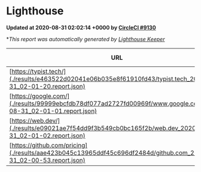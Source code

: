 
# Lighthouse

**Updated at 2020-08-31 02:02:14 +0000 by [CircleCI #9130](https://circleci.com/gh/ItinerisLtd/lighthouse-keeper-example/9130)**

**This report was automatically generated by [Lighthouse Keeper](https://github.com/itinerisltd/lighthouse-keeper)*

| URL | Performance | Accessibility | Best Practices | SEO | PWA | Updated At |
| --- | --- | --- | --- | --- | --- | --- |
| [https://typist.tech/](./results/e463522d02041e06b035e8f61910fd43/typist.tech_2020-08-31_02-01-20.report.json) | 0.86 | 0.92 | 0.93 | 0.99 | 0.57 | 2020-08-31T02:01:20.089Z |
| [https://google.com/](./results/99999ebcfdb78df077ad2727fd00969f/www.google.com_2020-08-31_02-01-01.report.json) | 0.7 | 0.9 | 0.93 | 0.85 | 0.54 | 2020-08-31T02:01:01.472Z |
| [https://web.dev/](./results/e09021ae7f54dd9f3b549cb0bc165f2b/web.dev_2020-08-31_02-01-02.report.json) | 0.83 | 1 | 0.93 | 1 | 0.96 | 2020-08-31T02:01:02.209Z |
| [https://github.com/pricing](./results/aae423b045c13965ddf45c696df2484d/github.com_2020-08-31_02-00-53.report.json) | 0.56 | 0.96 | 0.93 | 0.92 | 0.54 | 2020-08-31T02:00:53.310Z |

